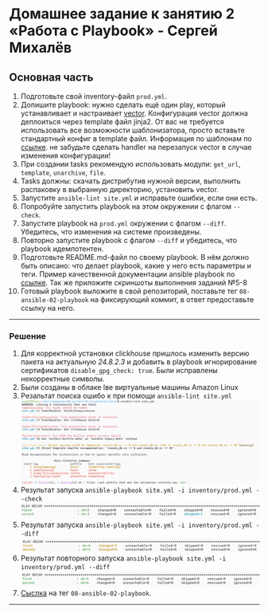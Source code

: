 # Домашнее задание к занятию 2 «Работа с Playbook» - Сергей Михалёв


## Основная часть

1. Подготовьте свой inventory-файл `prod.yml`.
2. Допишите playbook: нужно сделать ещё один play, который устанавливает и настраивает [vector](https://vector.dev). Конфигурация vector должна деплоиться через template файл jinja2. От вас не требуется использовать все возможности шаблонизатора, просто вставьте стандартный конфиг в template файл. Информация по шаблонам по [ссылке](https://www.dmosk.ru/instruktions.php?object=ansible-nginx-install). не забудьте сделать handler на перезапуск vector в случае изменения конфигурации!
3. При создании tasks рекомендую использовать модули: `get_url`, `template`, `unarchive`, `file`.
4. Tasks должны: скачать дистрибутив нужной версии, выполнить распаковку в выбранную директорию, установить vector.
5. Запустите `ansible-lint site.yml` и исправьте ошибки, если они есть.
6. Попробуйте запустить playbook на этом окружении с флагом `--check`.
7. Запустите playbook на `prod.yml` окружении с флагом `--diff`. Убедитесь, что изменения на системе произведены.
8. Повторно запустите playbook с флагом `--diff` и убедитесь, что playbook идемпотентен.
9. Подготовьте README.md-файл по своему playbook. В нём должно быть описано: что делает playbook, какие у него есть параметры и теги. Пример качественной документации ansible playbook по [ссылке](https://github.com/opensearch-project/ansible-playbook). Так же приложите скриншоты выполнения заданий №5-8
10. Готовый playbook выложите в свой репозиторий, поставьте тег `08-ansible-02-playbook` на фиксирующий коммит, в ответ предоставьте ссылку на него.

---

### Решение

1. Для корректной установки clickhouse пришлось изменить версию пакета на актуальную *24.8.2.3* и добавить в playbook игнорирование сертификатов ```disable_gpg_check: true```. Были исправлены некорректные символы.
2. Были созданы в облаке lве виртуальные машины Amazon Linux
3. Резальтат поиска ошибо к при помощи `ansible-lint site.yml`
     <img src="images/Task_5_1.png" alt="Task_5_1.png" width="700" height="auto">
4. Результат запуска `ansible-playbook site.yml -i inventory/prod.yml --check`
   <img src="images/Task_6_1.png" alt="Task_6_1.png" width="700" height="auto">
6. Результат запуска `ansible-playbook site.yml -i inventory/prod.yml --diff`
   <img src="images/Task_7_1.png" alt="Task_7_1.png" width="700" height="auto">
6. Результат повторного запуска `ansible-playbook site.yml -i inventory/prod.yml --diff`
   <img src="images/Task_8_1.png" alt="Task_8_1.png" width="700" height="auto">
7. [Сыслка](https://github.com/sergeMMikh/hw_ansible_playbooks/releases/tag/08-ansible-02-playbook) на  тег `08-ansible-02-playbook`.
---

